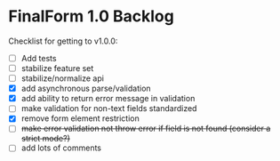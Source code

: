 # FinalForm 1.0 Backlog

Checklist for getting to v1.0.0:

- [ ] Add tests
- [ ] stabilize feature set
- [ ] stabilize/normalize api
- [x] add asynchronous parse/validation
- [x] add ability to return error message in validation
- [ ] make validation for non-text fields standardized
- [x] remove form element restriction
- [ ] ~~make error validation not throw error if field is not found (consider a strict mode?)~~
- [ ] add lots of comments
